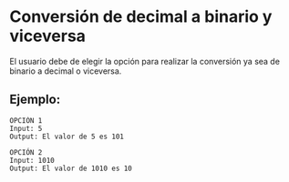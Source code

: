 # Conversión de decimal a binario y viceversa
El usuario debe de elegir la opción para realizar la conversión ya sea de binario a decimal o viceversa.

## Ejemplo:
```
OPCIÓN 1
Input: 5
Output: El valor de 5 es 101

OPCIÓN 2
Input: 1010
Output: El valor de 1010 es 10
```